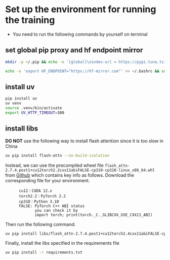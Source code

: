 # Set up the environment for running the training

- You need to run the following commands by yourself on terminal

## set global pip proxy and hf endpoint mirror

```bash
mkdir -p ~/.pip && echo -e '[global]\nindex-url = https://pypi.tuna.tsinghua.edu.cn/simple\ntrusted-host = pypi.tuna.tsinghua.edu.cn' >> ~/.pip/pip.conf

echo -e 'export HF_ENDPOINT="https://hf-mirror.com"' >> ~/.bashrc && source ~/.bashrc
```

## install uv

```bash
pip install uv
uv venv
source .venv/bin/activate
export UV_HTTP_TIMEOUT=300
```
## install libs

**DO NOT** use the following way to install flash attention since it is too slow in China  

```bash
uv pip install flash-attn --no-build-isolation
```

 Instead, we can use the precompiled wheel file `flash_attn-2.7.4.post1+cu12torch2.2cxx11abiFALSE-cp310-cp310-linux_x86_64.whl` from [Github](https://github.com/Dao-AILab/flash-attention/releases) which contains key info as follows. Download the corresponding file for your environment.

 ```text
       cu12：CUDA 12.x
       torch2.2：PyTorch 2.2
       cp310：Python 3.10 
       FALSE: PyTorch C++ ABI status
              you can check it by 
              import torch; print(torch._C._GLIBCXX_USE_CXX11_ABI)
```

Then run the following command:

```bash
uv pip install libs/flash_attn-2.7.4.post1+cu12torch2.4cxx11abiFALSE-cp311-cp311-linux_x86_64.whl
```

Finally, install the libs specified in the requirements file

```bash
uv pip install -r requirements.txt 
```
